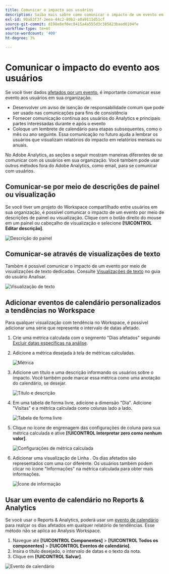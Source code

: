 ```yaml
---
title: Comunicar o impacto aos usuários
description: Saiba mais sobre como comunicar o impacto de um evento em sua organização.
exl-id: 9ba83f3f-2eea-44c2-80b2-a0a9111d51cf
source-git-commit: d198e8ef0ec8415a4a555d3c385823baad6104fe
workflow-type: tm+mt
source-wordcount: '400'
ht-degree: 3%

---
```


# Comunicar o impacto do evento aos usuários

Se você tiver dados [afetados por um evento](overview.md), é importante comunicar esse evento aos usuários em sua organização.

* Desenvolver um aviso de isenção de responsabilidade comum que pode ser usado nas comunicações para fins de consistência
* Fornecer comunicação contínua aos usuários do Analytics e principais partes interessadas durante e após o evento
* Coloque um lembrete de calendário para etapas subsequentes, como o mês ou ano seguinte. Essa comunicação no futuro ajuda a lembrar os usuários que visualizam relatórios do impacto em relatórios mensais ou anuais.

No Adobe Analytics, as seções a seguir mostram maneiras diferentes de se comunicar com os usuários em sua organização. Você também pode usar outros métodos fora do Adobe Analytics, como email, para se comunicar com usuários.

## Comunicar-se por meio de descrições de painel ou visualização

Se você tiver um projeto do Workspace compartilhado entre usuários em sua organização, é possível comunicar o impacto de um evento por meio de descrições de painel ou visualização. Clique com o botão direito do mouse em um painel ou cabeçalho de visualização e selecione **[!UICONTROL Editar descrição]**.

![Descrição do painel](assets/panel_description.png)

## Comunicar-se através de visualizações de texto

Também é possível comunicar o impacto de um evento por meio de visualizações de texto dedicadas. Consulte [Visualizações de texto](/help/analyze/analysis-workspace/visualizations/text.md) no guia do usuário Analisar.

![Visualização de texto](assets/text_visualization.png)

## Adicionar eventos de calendário personalizados a tendências no Workspace

Para qualquer visualização com tendência no Workspace, é possível adicionar uma série que represente o intervalo de datas afetado.

1. Crie uma métrica calculada com o segmento &quot;Dias afetados&quot; seguindo [Excluir datas específicas na análise](segments.md).
1. Adicione a métrica desejada à tela de métricas calculadas.

   ![Métrica](assets/calcmetric_event.png)

1. Adicione um título e uma descrição informando os usuários sobre o impacto. Você também pode marcar essa métrica como uma anotação do calendário, se desejar.

   ![Título e descrição](assets/calcmetric_title_description.png)

1. Em uma tabela de forma livre, adicione a dimensão &quot;Dia&quot;. Adicione &quot;Visitas&quot; e a métrica calculada como colunas lado a lado.

   ![Tabela de forma livre](assets/calcmetric_freeform.png)

1. Clique no ícone de engrenagem das configurações de coluna para sua métrica calculada e ative **[!UICONTROL Interpretar zero como nenhum valor]**.

   ![Configurações de métrica calculada](assets/calcmetric_zero_no_value.png)

1. Adicionar uma visualização de Linha . Os dias afetados são representados com uma cor diferente. Os usuários também podem clicar no ícone &quot;Informações&quot; na métrica calculada para obter mais informações.

   ![Ícone de informação](assets/calcmetric_infoicon.png)

## Usar um evento de calendário no Reports &amp; Analytics

Se você usar o Reports &amp; Analytics, poderá usar um [evento de calendário](/help/components/t-calendar-event.md) para realçar os dias afetados em qualquer relatório de tendências. Esse método não se aplica ao Analysis Workspace.

1. Navegue até **[!UICONTROL Componentes]** > **[!UICONTROL Todos os componentes]** > **[!UICONTROL Eventos de calendário]**.
2. Insira o título desejado, o intervalo de datas e o texto da nota.
3. Clique em **[!UICONTROL Salvar]**.

![Evento de calendário](assets/exclude_calendar_event.png)
